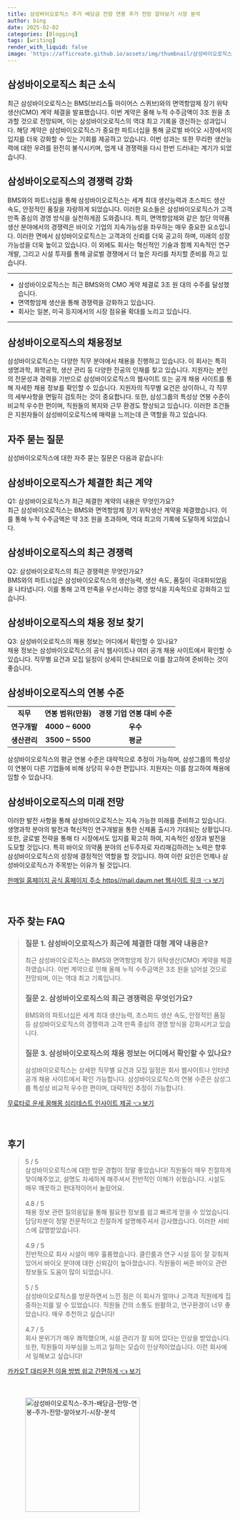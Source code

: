 ```yaml
---
title: 삼성바이오로직스 주가 배당금 전망 연봉 주가 전망 알아보기 시장 분석
author: bing
date: 2025-02-02
categories: [Blogging]
tags: [writing]
render_with_liquid: false
image: 'https://afficreate.github.io/assets/img/thumbnail/삼성바이오로직스-주가-배당금-전망-연봉-주가-전망-알아보기-시장-분석.webp'
---
```



<h2 id='삼성바이오로직스_소식'>삼성바이오로직스 최근 소식</h2>

<p>최근 삼성바이오로직스는 BMS(브리스톨 마이어스 스퀴브)와의 면역항암제 장기 위탁생산(CMO) 계약 체결을 발표했습니다. 이번 계약은 올해 누적 수주금액이 3조 원을 초과할 것으로 전망되며, 이는 삼성바이오로직스의 역대 최고 기록을 갱신하는 성과입니다. 해당 계약은 삼성바이오로직스가 중요한 파트너십을 통해 글로벌 바이오 시장에서의 입지를 더욱 강화할 수 있는 기회를 제공하고 있습니다. 이번 성과는 또한 무리한 생산능력에 대한 우려를 완전히 불식시키며, 업계 내 경쟁력을 다시 한번 드러내는 계기가 되었습니다.</p>

<h2 id='삼성바이오로직스_경쟁력'>삼성바이오로직스의 경쟁력 강화</h2>

<p>BMS와의 파트너십을 통해 삼성바이오로직스는 세계 최대 생산능력과 초스피드 생산 속도, 안정적인 품질을 자랑하게 되었습니다. 이러한 요소들은 삼성바이오로직스가 고객 만족 중심의 경영 방식을 실천하게끔 도와줍니다. 특히, 면역항암제와 같은 첨단 의약품 생산 분야에서의 경쟁력은 바이오 기업의 지속가능성을 좌우하는 매우 중요한 요소입니다. 이러한 면에서 삼성바이오로직스는 고객과의 신뢰를 더욱 공고히 하며, 미래의 성장 가능성을 더욱 높이고 있습니다. 이 외에도 회사는 혁신적인 기술과 함께 지속적인 연구 개발, 그리고 시설 투자를 통해 글로벌 경쟁에서 더 높은 자리를 차지할 준비를 하고 있습니다.</p>

<hr />

<ul>
    <li>삼성바이오로직스는 최근 BMS와의 CMO 계약 체결로 3조 원 대의 수주를 달성했습니다.</li>
    <li>면역항암제 생산을 통해 경쟁력을 강화하고 있습니다.</li>
    <li>회사는 일본, 미국 등지에서의 시장 점유율 확대를 노리고 있습니다.</li>
</ul>

<hr />

<h2 id='삼성바이오로직스_채용정보'>삼성바이오로직스의 채용정보</h2>

<p>삼성바이오로직스는 다양한 직무 분야에서 채용을 진행하고 있습니다. 이 회사는 특히 생명과학, 화학공학, 생산 관리 등 다양한 전공의 인재를 찾고 있습니다. 지원자는 본인의 전문성과 경력을 기반으로 삼성바이오로직스의 웹사이트 또는 공개 채용 사이트를 통해 자세한 채용 정보를 확인할 수 있습니다. 지원자의 직무별 요건은 상이하니, 각 직무의 세부사항을 면밀히 검토하는 것이 중요합니다. 또한, 삼성그룹의 특성상 연봉 수준이 비교적 우수한 편이며, 직원들의 복지와 근무 환경도 향상되고 있습니다. 이러한 조건들은 지원자들이 삼성바이오로직스에 매력을 느끼는데 큰 역할을 하고 있습니다.</p>

<h2 id='자주_묻는_질문'>자주 묻는 질문</h2>

<p>삼성바이오로직스에 대한 자주 묻는 질문은 다음과 같습니다:</p>

<h2 id='최근_계약'>삼성바이오로직스가 체결한 최근 계약</h2>

<p>Q1: 삼성바이오로직스가 최근 체결한 계약의 내용은 무엇인가요? <br>최근 삼성바이오로직스는 BMS와 면역항암제 장기 위탁생산 계약을 체결했습니다. 이를 통해 누적 수주금액은 약 3조 원을 초과하며, 역대 최고의 기록에 도달하게 되었습니다.</p>

<h2 id='삼성바이오로직스의_경쟁력'>삼성바이오로직스의 최근 경쟁력</h2>

<p>Q2: 삼성바이오로직스의 최근 경쟁력은 무엇인가요? <br>BMS와의 파트너십은 삼성바이오로직스의 생산능력, 생산 속도, 품질이 극대화되었음을 나타냅니다. 이를 통해 고객 만족을 우선시하는 경영 방식을 지속적으로 강화하고 있습니다.</p>

<h2 id='채용정보조회'>삼성바이오로직스의 채용 정보 찾기</h2>

<p>Q3: 삼성바이오로직스의 채용 정보는 어디에서 확인할 수 있나요? <br>채용 정보는 삼성바이오로직스의 공식 웹사이트나 여러 공개 채용 사이트에서 확인할 수 있습니다. 직무별 요건과 모집 일정이 상세히 안내되므로 이를 참고하여 준비하는 것이 좋습니다.</p>

<h2 id='삼성바이오로직스_연봉'>삼성바이오로직스의 연봉 수준</h2>

<table>
    <tr>
        <td style="text-align: center; height: 17px;"><b>직무</b></td>
        <td style="text-align: center; height: 17px;"><b>연봉 범위(만원)</b></td>
        <td style="text-align: center; height: 17px;"><b>경쟁 기업 연봉 대비 수준</b></td>
    </tr>
    <tr>
        <td style="text-align: center; height: 17px;"><b>연구개발</b></td>
        <td style="text-align: center; height: 17px;"><b>4000 ~ 6000</b></td>
        <td style="text-align: center; height: 17px;"><b>우수</b></td>
    </tr>
    <tr>
        <td style="text-align: center; height: 17px;"><b>생산관리</b></td>
        <td style="text-align: center; height: 17px;"><b>3500 ~ 5500</b></td>
        <td style="text-align: center; height: 17px;"><b>평균</b></td>
    </tr>
</table>

<p>삼성바이오로직스의 평균 연봉 수준은 대략적으로 추정이 가능하며, 삼성그룹의 특성상 이 연봉이 다른 기업들에 비해 상당히 우수한 편입니다. 지원자는 이를 참고하여 채용에 임할 수 있습니다.</p>

<h2 id='삼성바이오로직스_미래'>삼성바이오로직스의 미래 전망</h2>

<p>이러한 발전 사항을 통해 삼성바이오로직스는 지속 가능한 미래를 준비하고 있습니다. 생명과학 분야의 발전과 혁신적인 연구개발을 통한 신제품 출시가 기대되는 상황입니다. 또한, 글로벌 전략을 통해 타 시장에서도 입지를 확고히 하여, 지속적인 성장과 발전을 도모할 것입니다. 특히 바이오 의약품 분야의 선두주자로 자리매김하려는 노력은 향후 삼성바이오로직스의 성장에 결정적인 역할을 할 것입니다. 하여 이런 요인은 언제나 삼성바이오로직스가 주목받는 이유가 될 것입니다.</p>


<p><a class="click-button" title="한메일 홈페이지 공식 홈페이지 주소 https//mail.daum.net 웹사이트 링크" href="https://afficreate.github.io/posts/%ED%95%9C%EB%A9%94%EC%9D%BC-%ED%99%88%ED%8E%98%EC%9D%B4%EC%A7%80-%EA%B3%B5%EC%8B%9D-%ED%99%88%ED%8E%98%EC%9D%B4%EC%A7%80-%EC%A3%BC%EC%86%8C-httpsmail.daum.net-%EC%9B%B9%EC%82%AC%EC%9D%B4%ED%8A%B8-%EB%A7%81%ED%81%AC/" rel="dofollow">한메일 홈페이지 공식 홈페이지 주소 https//mail.daum.net 웹사이트 링크 👈 보기</a></p><br>
<h2 id='자주_찾는_FAQ'>자주 찾는 FAQ</h2>
<div itemscope="" itemtype="https://schema.org/FAQPage"> 
<blockquote> 
<div itemscope="" itemprop="mainEntity" itemtype="https://schema.org/Question"> 
<h3 itemprop="name">질문 1. 삼성바이오로직스가 최근에 체결한 대형 계약 내용은?</h3> 
<div itemscope="" itemprop="acceptedAnswer" itemtype="https://schema.org/Answer"> 
<span itemprop="text"> 
<p>최근 삼성바이오로직스는 BMS와 면역항암제 장기 위탁생산(CMO) 계약을 체결하였습니다. 이번 계약으로 인해 올해 누적 수주금액은 3조 원을 넘어설 것으로 전망되며, 이는 역대 최고 기록입니다.</p> 
</span> 
</div> 
</div> 
<div itemscope="" itemprop="mainEntity" itemtype="https://schema.org/Question"> 
<h3 itemprop="name">질문 2. 삼성바이오로직스의 최근 경쟁력은 무엇인가요?</h3> 
<div itemscope="" itemprop="acceptedAnswer" itemtype="https://schema.org/Answer"> 
<span itemprop="text"> 
<p>BMS와의 파트너십은 세계 최대 생산능력, 초스피드 생산 속도, 안정적인 품질 등 삼성바이오로직스의 경쟁력과 고객 만족 중심의 경영 방식을 강화시키고 있습니다.</p> 
</span> 
</div> 
</div> 
<div itemscope="" itemprop="mainEntity" itemtype="https://schema.org/Question"> 
<h3 itemprop="name">질문 3. 삼성바이오로직스의 채용 정보는 어디에서 확인할 수 있나요?</h3> 
<div itemscope="" itemprop="acceptedAnswer" itemtype="https://schema.org/Answer"> 
<span itemprop="text"> 
<p>삼성바이오로직스는 상세한 직무별 요건과 모집 일정은 회사 웹사이트나 인터넷 공개 채용 사이트에서 확인 가능합니다. 삼성바이오로직스의 연봉 수준은 삼성그룹 특성상 비교적 우수한 편이며, 대략적인 추정이 가능합니다.</p> 
</span> 
</div> 
</div> 
</blockquote> 
</div>
<p><a class="click-button" title="무료타로 운세 꿈해몽 심리테스트 인사이트 제공" href="https://afficreate.github.io/posts/%EB%AC%B4%EB%A3%8C%ED%83%80%EB%A1%9C-%EC%9A%B4%EC%84%B8-%EA%BF%88%ED%95%B4%EB%AA%BD-%EC%8B%AC%EB%A6%AC%ED%85%8C%EC%8A%A4%ED%8A%B8-%EC%9D%B8%EC%82%AC%EC%9D%B4%ED%8A%B8-%EC%A0%9C%EA%B3%B5/" rel="dofollow">무료타로 운세 꿈해몽 심리테스트 인사이트 제공 👈 보기</a></p><br>
<h2 id='후기'>후기</h2>
<div itemscope itemtype="https://schema.org/Product">
  <blockquote>
  <div itemprop="review" itemscope itemtype="https://schema.org/Review">
      <div itemprop="reviewRating" itemscope itemtype="https://schema.org/Rating"> <span itemprop="ratingValue">5</span> / <span itemprop="bestRating">5</span> </div>
      <span itemprop="reviewBody">삼성바이오로직스에 대한 방문 경험이 정말 좋았습니다! 직원들이 매우 친절하게 맞이해주었고, 설명도 자세하게 해주셔서 전반적인 이해가 쉬웠습니다. 시설도 매우 깨끗하고 현대적이어서 놀랐어요.</span>
  </div>
  <br>
  <div itemprop="review" itemscope itemtype="https://schema.org/Review">
      <div itemprop="reviewRating" itemscope itemtype="https://schema.org/Rating"> <span itemprop="ratingValue">4.8</span> / <span itemprop="bestRating">5</span> </div>
      <span itemprop="reviewBody">채용 정보 관련 질의응답을 통해 필요한 정보를 쉽고 빠르게 얻을 수 있었습니다. 담당자분이 정말 전문적이고 친절하게 설명해주셔서 감사했습니다. 이러한 서비스에 감명받았습니다.</span>
  </div>
  <br>
  <div itemprop="review" itemscope itemtype="https://schema.org/Review">
      <div itemprop="reviewRating" itemscope itemtype="https://schema.org/Rating"> <span itemprop="ratingValue">4.9</span> / <span itemprop="bestRating">5</span> </div>
      <span itemprop="reviewBody">전반적으로 회사 시설이 매우 훌륭했습니다. 클린룸과 연구 시설 등이 잘 갖춰져 있어서 바이오 분야에 대한 신뢰감이 높아졌습니다. 직원들이 써준 바이오 관련 정보들도 도움이 많이 되었습니다.</span>
  </div>
  <br>
  <div itemprop="review" itemscope itemtype="https://schema.org/Review">
      <div itemprop="reviewRating" itemscope itemtype="https://schema.org/Rating"> <span itemprop="ratingValue">5</span> / <span itemprop="bestRating">5</span> </div>
      <span itemprop="reviewBody">삼성바이오로직스를 방문하면서 느낀 점은 이 회사가 얼마나 고객과 직원에게 집중하는지를 알 수 있었습니다. 직원들 간의 소통도 원활하고, 연구환경이 너무 좋았습니다. 매우 추천하고 싶습니다!</span>
  </div>
  <br>
  <div itemprop="review" itemscope itemtype="https://schema.org/Review">
      <div itemprop="reviewRating" itemscope itemtype="https://schema.org/Rating"> <span itemprop="ratingValue">4.7</span> / <span itemprop="bestRating">5</span> </div>
      <span itemprop="reviewBody">회사 분위기가 매우 쾌적했으며, 시설 관리가 잘 되어 있다는 인상을 받았습니다. 또한, 직원들이 자부심을 느끼고 일하는 모습이 인상적이었습니다. 이런 회사에서 일해보고 싶습니다!</span>
  </div>
  </blockquote>
</div>
<p><a class="click-button" title="카카오T 대리운전 이용 방법 쉽고 간편하게" href="https://afficreate.github.io/posts/%EC%B9%B4%EC%B9%B4%EC%98%A4T-%EB%8C%80%EB%A6%AC%EC%9A%B4%EC%A0%84-%EC%9D%B4%EC%9A%A9-%EB%B0%A9%EB%B2%95-%EC%89%BD%EA%B3%A0-%EA%B0%84%ED%8E%B8%ED%95%98%EA%B2%8C/" rel="dofollow">카카오T 대리운전 이용 방법 쉽고 간편하게 👈 보기</a></p><br>
<figure class="image"><img src="https://afficreate.github.io/assets/img/thumbnail/삼성바이오로직스-주가-배당금-전망-연봉-주가-전망-알아보기-시장-분석.webp" alt="삼성바이오로직스-주가-배당금-전망-연봉-주가-전망-알아보기-시장-분석" width="256" height="256"></figure>